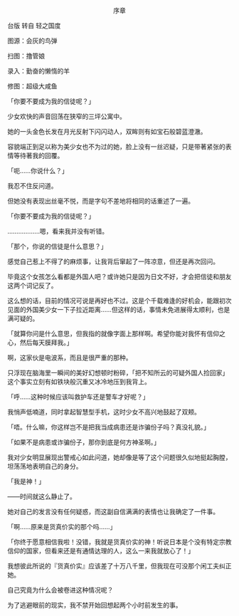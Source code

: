 <p align="center">序章</p>

台版 转自 轻之国度

图源：会灰的鸟弹

扫图：撸管娘

录入：勤奋的懒惰的羊

修图：超级大咸鱼

「你要不要成为我的信徒呢？」

少女欢快的声音回荡在狭窄的三坪公寓中。

她的一头金色长发在月光反射下闪闪动人，双眸则有如宝石般碧蓝澄澈。

容貌端正到足以称为美少女也不为过的她，脸上没有一丝迟疑，只是带著紧张的表情等待著我的回覆。

「呃……你说什么？」

我忍不住反问道。

但她没有表现出丝毫不悦，而是字句不差地将相同的话重述了一遍。

「你要不要成为我的信徒呢？」

………………嗯，看来我并没有听错。

「那个，你说的信徒是什么意思？」

感觉自己惹上不得了的麻烦事，让我背后窜起了一阵凉意，但还是再次回问。

毕竟这个女孩怎么看都是外国人吧？或许她只是因为日文不好，才会把信徒和朋友这两个词记反了。

这么想的话，目前的情况可说是再好也不过。这是个千载难逢的好机会，能跟初次见面的外国美少女一下子拉近距离……但这样的话，事情未免进展得太顺利，也是满可疑的。

「就算你问是什么意思，但我指的就像字面上那样啊。希望你能对我怀有信仰之心，然后每天膜拜我。」

啊，这家伙是电波系，而且是很严重的那种。

只浮现在脑海里一瞬间的美好幻想顿时粉碎，「把不知所云的可疑外国人捡回家」这个事实立刻有如铁块般沉重又冰冷地压到我背上。

「呼……这种时候应该叫救护车还是警车才好呢？」

我悄声低喃道，同时拿起智慧型手机，这时少女不高兴地鼓起了双颊。

「唔。什么嘛，你这样岂不是把我当成病患还是诈骗份子吗？真没礼貌。」

「如果不是病患或诈骗份子，那你到底是何方神圣啊。」

我对少女明显展现出警戒心如此问道，她却像是等了这个问题很久似地挺起胸膛，坦荡荡地表明自己的身分。

「我是神！」

——时间就这么静止了。

她对自己的发言没有任何疑惑，而这副自信满满的表情也让我确定了一件事。

「啊……原来是货真价实的那个吗……」

「你终于愿意相信我啦！没错，我就是货真价实的神！听说日本是个没有特定宗教信仰的国家，但看来还是有通情达理的人，这么一来我就放心了！」

我想彼此所说的『货真价实』应该差了十万八千里，但我现在可没那个闲工夫纠正她。

自己究竟为什么会被卷进这种情况呢？

为了逃避眼前的现实，我不禁开始回想起两个小时前发生的事。

